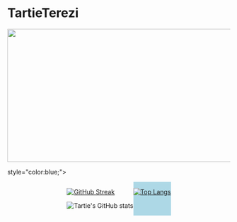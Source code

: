 # TartieTerezi
 

<a href="https://github.com/devxb/gitanimals">
<img
  src="https://render.gitanimals.org/farms/TartieTerezi"
  width="1000"
  height="300"
/>
</a>
  

style="color:blue;">

<section style="display: flex;
	flex-direction: row;
	flex-wrap: wrap;
	justify-content: center;
	align-items: stretch;
	align-content: stretch;">
<div>

[![GitHub Streak](https://streak-stats.demolab.com?user=TartieTerezi&border_radius=4.2&locale=fr)](https://git.io/streak-stats)

![Tartie's GitHub stats](https://github-readme-stats.vercel.app/api?username=TartieTerezi&show_icons=true&theme=solarized-light)
</div>

<div style="background-color: lightblue;">

[![Top Langs](https://github-readme-stats.vercel.app/api/top-langs/?username=TartieTerezi&theme=solarized-light)](https://github.com/anuraghazra/github-readme-stats)
</div>
</section>
